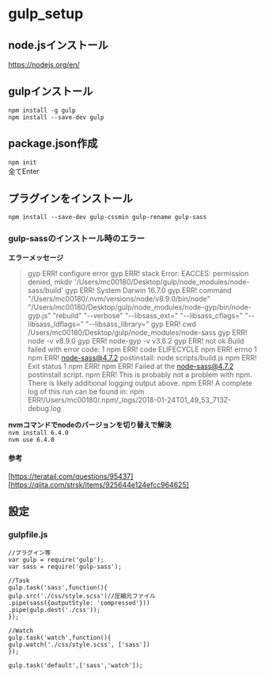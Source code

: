 # gulp_setup

## node.jsインストール
https://nodejs.org/en/

## gulpインストール
`npm install -g gulp`  
`npm install --save-dev gulp`

## package.json作成
`npm init`  
全てEnter


## プラグインをインストール
`npm install --save-dev gulp-cssmin gulp-rename gulp-sass`

### gulp-sassのインストール時のエラー
__エラーメッセージ__
>gyp ERR! configure error
gyp ERR! stack Error: EACCES: permission denied, mkdir '/Users/mc00180/Desktop/gulp/node_modules/node-sass/build'
gyp ERR! System Darwin 16.7.0
gyp ERR! command "/Users/mc00180/.nvm/versions/node/v8.9.0/bin/node" "/Users/mc00180/Desktop/gulp/node_modules/node-gyp/bin/node-gyp.js" "rebuild" "--verbose" "--libsass_ext=" "--libsass_cflags=" "--libsass_ldflags=" "--libsass_library="
gyp ERR! cwd /Users/mc00180/Desktop/gulp/node_modules/node-sass
gyp ERR! node -v v8.9.0
gyp ERR! node-gyp -v v3.6.2
gyp ERR! not ok
Build failed with error code: 1
npm ERR! code ELIFECYCLE
npm ERR! errno 1
npm ERR! node-sass@4.7.2 postinstall: node scripts/build.js
npm ERR! Exit status 1
npm ERR!
npm ERR! Failed at the node-sass@4.7.2 postinstall script.
npm ERR! This is probably not a problem with npm. There is likely additional logging output above.
npm ERR! A complete log of this run can be found in:
npm ERR!/Users/mc00180/.npm/_logs/2018-01-24T01_49_53_713Z-debug.log

__nvmコマンドでnodeのバージョンを切り替えで解決__  
`nvm install 6.4.0`  
`nvm use 6.4.0`

#### 参考
[https://teratail.com/questions/95437]
[https://qiita.com/strsk/items/925644e124efcc964625]

## 設定
### gulpfile.js
    //プラグイン等
    var gulp = require('gulp');
    var sass = require('gulp-sass');

    //Task
    gulp.task('sass',function(){
    gulp.src('./css/style.scss')//圧縮元ファイル
    .pipe(sass({outputStyle: 'compressed'}))
    .pipe(gulp.dest('./css'));
    });

    //Watch
    gulp.task('watch',function(){
    gulp.watch('./css/style.scss', ['sass'])
    });

    gulp.task('default',['sass','watch']);
